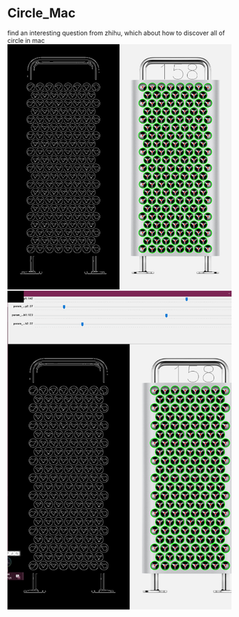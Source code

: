 # Circle_Mac
find an interesting question from zhihu, which about how to discover all of circle in mac 
![image](./debug/dst.png)
![image](./BarProgress.png)

